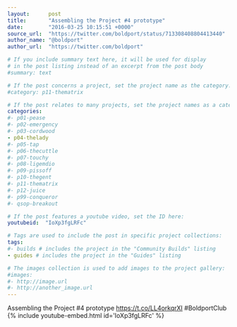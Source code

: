 ```yaml
---
layout:      post
title:       "Assembling the Project #4 prototype"
date:        "2016-03-25 10:15:51 +0000"
source_url:  "https://twitter.com/boldport/status/713308408804413440"
author_name: "@boldport"
author_url:  "https://twitter.com/boldport"

# If you include summary text here, it will be used for display
# in the post listing instead of an excerpt from the post body
#summary: text

# If the post concerns a project, set the project name as the category:
#category: p11-thematrix

# If the post relates to many projects, set the project names as a categories array:
categories:
#- p01-pease
#- p02-emergency
#- p03-cordwood
- p04-thelady
#- p05-tap
#- p06-thecuttle
#- p07-touchy
#- p08-ligemdio
#- p09-pissoff
#- p10-thegent
#- p11-thematrix
#- p12-juice
#- p99-conqueror
#- qsop-breakout

# If the post features a youtube video, set the ID here:
youtubeid:  "IoXp3fgLRFc"

# Tags are used to include the post in specific project collections:
tags:
#- builds # includes the project in the "Community Builds" listing
- guides # includes the project in the "Guides" listing

# The images collection is used to add images to the project gallery:
#images:
#- http://image.url
#- http://another_image.url
---
```


Assembling the Project #4 prototype https://t.co/LL4orkqrXI #BoldportClub
{% include youtube-embed.html id='IoXp3fgLRFc' %}
